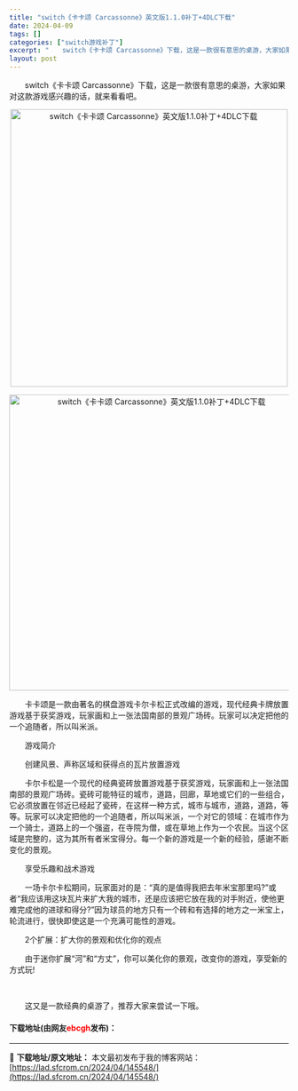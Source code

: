 ```yaml
---
title: "switch《卡卡颂 Carcassonne》英文版1.1.0补丁+4DLC下载"
date: 2024-04-09
tags: []
categories: ["switch游戏补丁"]
excerpt: "　　switch《卡卡颂 Carcassonne》下载，这是一款很有意思的桌游，大家如果对这款游戏感兴趣的话，就来看看吧。 　　卡卡颂是一款由著名的棋盘游戏卡尔卡松正式改编的游戏，现代经典卡牌放置游戏基于获奖游戏，玩家画和上一张法国南部的景观广场砖。玩家可以决定把他的一个追随者，所以叫米派。 　　游&hellip;"
layout: post
---
```


 <p>　　switch《卡卡颂 Carcassonne》下载，这是一款很有意思的桌游，大家如果对这款游戏感兴趣的话，就来看看吧。</p> <p align="center"><img align="" border="0" src="https://lad.sfcrom.cn/wp-content/uploads/2024/04/20240409_66153928b210b.webp" width="500" alt="switch《卡卡颂 Carcassonne》英文版1.1.0补丁+4DLC下载" /></p> <p align="center"><img align="" border="0" src="https://lad.sfcrom.cn/wp-content/uploads/2024/04/20240409_66153929187ad.webp" width="533" alt="switch《卡卡颂 Carcassonne》英文版1.1.0补丁+4DLC下载" /></p> <p>　　卡卡颂是一款由著名的棋盘游戏卡尔卡松正式改编的游戏，现代经典卡牌放置游戏基于获奖游戏，玩家画和上一张法国南部的景观广场砖。玩家可以决定把他的一个追随者，所以叫米派。</p> <p>　　游戏简介</p> <p>　　创建风景、声称区域和获得点的瓦片放置游戏</p> <p>　　卡尔卡松是一个现代的经典瓷砖放置游戏基于获奖游戏，玩家画和上一张法国南部的景观广场砖。瓷砖可能特征的城市，道路，回廊，草地或它们的一些组合，它必须放置在邻近已经起了瓷砖，在这样一种方式，城市与城市，道路，道路，等等。玩家可以决定把他的一个追随者，所以叫米派，一个对它的领域：在城市作为一个骑士，道路上的一个强盗，在寺院为僧，或在草地上作为一个农民。当这个区域是完整的，这为其所有者米宝得分。每一个新的游戏是一个新的经验，感谢不断变化的景观。</p> <p>　　享受乐趣和战术游戏</p> <p>　　一场卡尔卡松期间，玩家面对的是：&ldquo;真的是值得我把去年米宝那里吗?&rdquo;或者&ldquo;我应该用这块瓦片来扩大我的城市，还是应该把它放在我的对手附近，使他更难完成他的进球和得分?&rdquo;因为球员的地方只有一个砖和有选择的地方之一米宝上，轮流进行，很快即使这是一个充满可能性的游戏。</p> <p>　　2个扩展：扩大你的景观和优化你的观点</p> <p>　　由于迷你扩展&ldquo;河&rdquo;和&ldquo;方丈&rdquo;，你可以美化你的景观，改变你的游戏，享受新的方式玩!</p> <p>&nbsp;</p> <p>　　这又是一款经典的桌游了，推荐大家来尝试一下哦。</p> <p><h4>下载地址(由网友<font color="red">ebcgh</font>发布)：</h4></p> 

---
📖 **下载地址/原文地址：** 本文最初发布于我的博客网站：[https://lad.sfcrom.cn/2024/04/145548/](https://lad.sfcrom.cn/2024/04/145548/)
